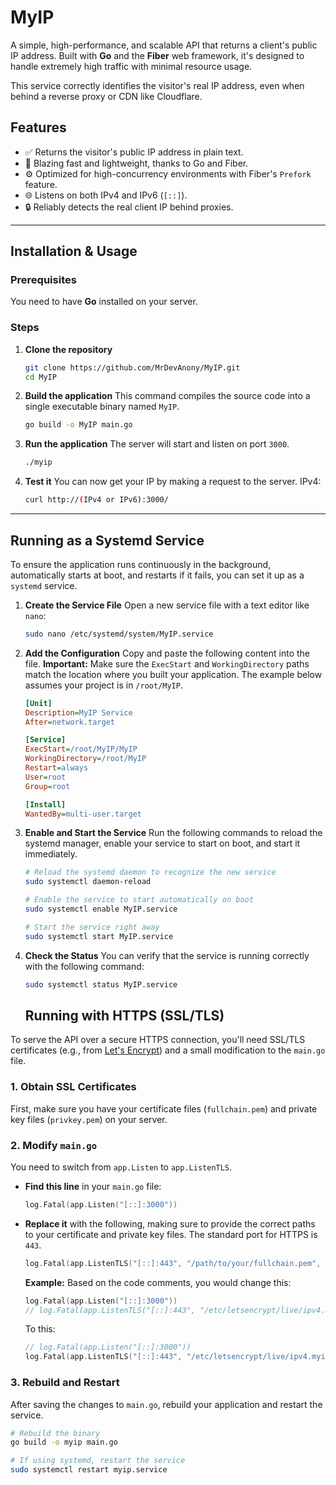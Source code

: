 # MyIP

A simple, high-performance, and scalable API that returns a client's public IP address. Built with **Go** and the **Fiber** web framework, it's designed to handle extremely high traffic with minimal resource usage.

This service correctly identifies the visitor's real IP address, even when behind a reverse proxy or CDN like Cloudflare.

## Features

-   ✅ Returns the visitor's public IP address in plain text.
-   🚀 Blazing fast and lightweight, thanks to Go and Fiber.
-   ⚙️ Optimized for high-concurrency environments with Fiber's `Prefork` feature.
-   🌐 Listens on both IPv4 and IPv6 (`[::]`).
-   🔒 Reliably detects the real client IP behind proxies.

---

## Installation & Usage

### Prerequisites

You need to have **Go** installed on your server.

### Steps

1.  **Clone the repository**
    ```bash
    git clone https://github.com/MrDevAnony/MyIP.git
    cd MyIP
    ```

2.  **Build the application**
    This command compiles the source code into a single executable binary named `MyIP`.
    ```bash
    go build -o MyIP main.go
    ```

3.  **Run the application**
    The server will start and listen on port `3000`.
    ```bash
    ./myip
    ```

4.  **Test it**
    You can now get your IP by making a request to the server.
    IPv4:
    ```bash
    curl http://(IPv4 or IPv6):3000/
    ```
---

## Running as a Systemd Service

To ensure the application runs continuously in the background, automatically starts at boot, and restarts if it fails, you can set it up as a `systemd` service.

1.  **Create the Service File**
    Open a new service file with a text editor like `nano`:
    ```bash
    sudo nano /etc/systemd/system/MyIP.service
    ```

2.  **Add the Configuration**
    Copy and paste the following content into the file. **Important:** Make sure the `ExecStart` and `WorkingDirectory` paths match the location where you built your application. The example below assumes your project is in `/root/MyIP`.

    ```ini
    [Unit]
    Description=MyIP Service
    After=network.target

    [Service]
    ExecStart=/root/MyIP/MyIP
    WorkingDirectory=/root/MyIP
    Restart=always
    User=root
    Group=root

    [Install]
    WantedBy=multi-user.target
    ```

3.  **Enable and Start the Service**
    Run the following commands to reload the systemd manager, enable your service to start on boot, and start it immediately.

    ```bash
    # Reload the systemd daemon to recognize the new service
    sudo systemctl daemon-reload

    # Enable the service to start automatically on boot
    sudo systemctl enable MyIP.service

    # Start the service right away
    sudo systemctl start MyIP.service
    ```

4.  **Check the Status**
    You can verify that the service is running correctly with the following command:
    ```bash
    sudo systemctl status MyIP.service
    ```

    ## Running with HTTPS (SSL/TLS)

To serve the API over a secure HTTPS connection, you'll need SSL/TLS certificates (e.g., from [Let's Encrypt](https://letsencrypt.org/)) and a small modification to the `main.go` file.

### 1. Obtain SSL Certificates

First, make sure you have your certificate files (`fullchain.pem`) and private key files (`privkey.pem`) on your server.

### 2. Modify `main.go`

You need to switch from `app.Listen` to `app.ListenTLS`.

-   **Find this line** in your `main.go` file:
    ```go
    log.Fatal(app.Listen("[::]:3000"))
    ```

-   **Replace it** with the following, making sure to provide the correct paths to your certificate and private key files. The standard port for HTTPS is `443`.

    ```go
    log.Fatal(app.ListenTLS("[::]:443", "/path/to/your/fullchain.pem", "/path/to/your/privkey.pem"))
    ```

    **Example:**
    Based on the code comments, you would change this:
    ```go
    log.Fatal(app.Listen("[::]:3000"))
    // log.Fatal(app.ListenTLS("[::]:443", "/etc/letsencrypt/live/ipv4.myip.dynx.pro/fullchain.pem", "/etc/letsencrypt/live/ipv4.myip.dynx.pro/privkey.pem"))
    ```
    To this:
    ```go
    // log.Fatal(app.Listen("[::]:3000"))
    log.Fatal(app.ListenTLS("[::]:443", "/etc/letsencrypt/live/ipv4.myip.dynx.pro/fullchain.pem", "/etc/letsencrypt/live/ipv4.myip.dynx.pro/privkey.pem"))
    ```

### 3. Rebuild and Restart

After saving the changes to `main.go`, rebuild your application and restart the service.

```bash
# Rebuild the binary
go build -o myip main.go

# If using systemd, restart the service
sudo systemctl restart myip.service
